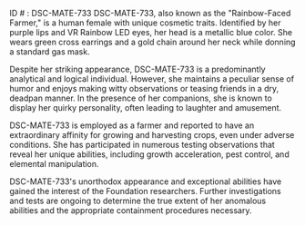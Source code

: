 ID # : DSC-MATE-733
DSC-MATE-733, also known as the "Rainbow-Faced Farmer," is a human female with unique cosmetic traits. Identified by her purple lips and VR Rainbow LED eyes, her head is a metallic blue color. She wears green cross earrings and a gold chain around her neck while donning a standard gas mask. 

Despite her striking appearance, DSC-MATE-733 is a predominantly analytical and logical individual. However, she maintains a peculiar sense of humor and enjoys making witty observations or teasing friends in a dry, deadpan manner. In the presence of her companions, she is known to display her quirky personality, often leading to laughter and amusement. 

DSC-MATE-733 is employed as a farmer and reported to have an extraordinary affinity for growing and harvesting crops, even under adverse conditions. She has participated in numerous testing observations that reveal her unique abilities, including growth acceleration, pest control, and elemental manipulation. 

DSC-MATE-733's unorthodox appearance and exceptional abilities have gained the interest of the Foundation researchers. Further investigations and tests are ongoing to determine the true extent of her anomalous abilities and the appropriate containment procedures necessary.